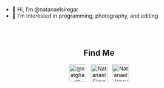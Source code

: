 
- 👋 Hi, I’m @natanaelsiregar
- 👀 I’m interested in programming, photography, and editing

<br/><br/>

<h2 align="center">Find Me</h2>

<p align="center">
  <a href="https://www.instagram.com/natgharz/" title="@natgharz" target="blank" ><img src="https://cdn-icons-png.flaticon.com/512/174/174855.png" alt="@natgharz" width="45" /></a> &nbsp;
  <a href="https://www.youtube.com/channel/UCTnHgoc828X6nYG7C9uB7xg/" title="Natanael Siregar" target="blank" ><img src="https://cdn-icons-png.flaticon.com/512/174/174883.png" alt="Natanael Siregar" width="45" /></a> &nbsp;
  <a href="https://www.linkedin.com/in/natanaeljansudinsiregar/" title="Natanael Jansudin Siregar" target="blank" ><img src="https://cdn-icons-png.flaticon.com/512/174/174857.png" alt="Natanael Jansudin Siregar" width="45" /></a>
</p>

<!---
natanaelsiregar/natanaelsiregar is a ✨ special ✨ repository because its `README.md` (this file) appears on your GitHub profile.
You can click the Preview link to take a look at your changes.
--->
